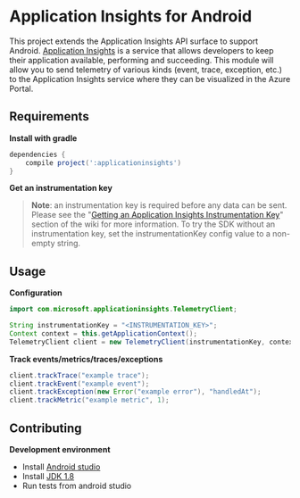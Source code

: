 # Application Insights for Android

This project extends the Application Insights API surface to support Android. [Application Insights](http://azure.microsoft.com/en-us/services/application-insights/) is a service that allows developers to keep their application available, performing and succeeding. This module will allow you to send telemetry of various kinds (event, trace, exception, etc.) to the Application Insights service where they can be visualized in the Azure Portal. 




## Requirements ##
**Install with gradle**
```gradle
dependencies {
    compile project(':applicationinsights')
}
```
**Get an instrumentation key**
>**Note**: an instrumentation key is required before any data can be sent. Please see the "[Getting an Application Insights Instrumentation Key](https://github.com/Microsoft/AppInsights-Home/wiki#getting-an-application-insights-instrumentation-key)" section of the wiki for more information. To try the SDK without an instrumentation key, set the instrumentationKey config value to a non-empty string.




## Usage ##
**Configuration**
```java
import com.microsoft.applicationinsights.TelemetryClient;
```
```java
String instrumentationKey = "<INSTRUMENTATION_KEY>";
Context context = this.getApplicationContext();
TelemetryClient client = new TelemetryClient(instrumentationKey, context);

```
**Track events/metrics/traces/exceptions**
```java
client.trackTrace("example trace");
client.trackEvent("example event");
client.trackException(new Error("example error"), "handledAt");
client.trackMetric("example metric", 1);
```


## Contributing ##
**Development environment**

* Install [Android studio](http://developer.android.com/sdk/index.html)
* Install [JDK 1.8](http://www.oracle.com/technetwork/java/javase/downloads/jdk8-downloads-2133151.html)
* Run tests from android studio